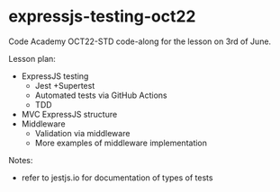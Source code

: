 # expressjs-testing-oct22
Code Academy OCT22-STD code-along for the lesson on 3rd of June.


Lesson plan:

- ExpressJS testing
    - Jest +Supertest
    - Automated tests via GitHub Actions
    - TDD
- MVC ExpressJS structure
- Middleware
    - Validation via middleware 
    - More examples of middleware implementation

Notes:
- refer to jestjs.io for documentation of types of tests